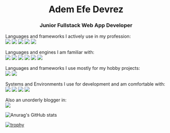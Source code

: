 <h1 align="center"><b>A</b>dem <b>E</b>fe <b>Devrez</b></h1>
<h3 align="center">Junior Fullstack Web App Developer</h3>

Languages and frameworks I actively use in my profession: \
<img src="https://img.shields.io/badge/.NET-512BD4?style=for-the-badge&logo=dotnet&logoColor=white" /> <img src="https://img.shields.io/badge/C%23-239120?style=for-the-badge&logo=csharp&logoColor=white" /> <img src="https://img.shields.io/badge/Sqlite-003B57?style=for-the-badge&logo=sqlite&logoColor=white" /> <img src="https://img.shields.io/badge/Go-00ADD8?style=for-the-badge&logo=go&logoColor=white" /> <img src="https://img.shields.io/badge/Python-FFD43B?style=for-the-badge&logo=python&logoColor=blue" />

Languages and engines I am familiar with: \
<img src="{https://img.shields.io/badge/Java-ED8B00?style=for-the-badge&logo=openjdk&logoColor=white}" /> <img src="{https://img.shields.io/badge/C-00599C?style=for-the-badge&logo=c&logoColor=white}" /> <img src="{https://img.shields.io/badge/JavaScript-323330?style=for-the-badge&logo=javascript&logoColor=F7DF1E}" /> <img src="{https://img.shields.io/badge/HTML5-E34F26?style=for-the-badge&logo=html5&logoColor=white}" /> <img src="{https://img.shields.io/badge/CSS3-1572B6?style=for-the-badge&logo=css3&logoColor=white}" /> <img src="{https://img.shields.io/badge/Godot-478CBF?style=for-the-badge&logo=GodotEngine&logoColor=white}" />

Languages and frameworks I use mostly for my hobby projects: \
<img src="{https://img.shields.io/badge/Rust-black?style=for-the-badge&logo=rust&logoColor=#E57324}" /> <img src="{https://img.shields.io/badge/Tauri-FFC131?style=for-the-badge&logo=Tauri&logoColor=white}" />

Systems and Environments I use for development and am comfortable with: \
<img src="{https://img.shields.io/badge/Linux-FCC624?style=for-the-badge&logo=linux&logoColor=black}" /> <img src="{https://img.shields.io/badge/VSCode-0078D4?style=for-the-badge&logo=visual%20studio%20code&logoColor=white}" /> <img src="{https://img.shields.io/badge/Visual_Studio-5C2D91?style=for-the-badge&logo=visual%20studio&logoColor=white}" /> <img src="{https://img.shields.io/badge/Zed-white?style=for-the-badge&logo=zedindustries&logoColor=084CCF}" />

Also an unorderly blogger in: \
<img src="{https://img.shields.io/badge/Medium-12100E?style=for-the-badge&logo=medium&logoColor=white}" />

![Anurag's GitHub stats](https://github-readme-stats.vercel.app/api?username=Aedevrez&show_icons=true&theme=radical)

[![trophy](https://github-profile-trophy.vercel.app/?username=Aedevrez&theme=onedark)](https://github.com/ryo-ma/github-profile-trophy)

